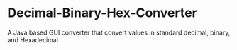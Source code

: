 # Decimal-Binary-Hex-Converter
A Java based GUI converter that convert values in standard decimal, binary, and Hexadecimal
